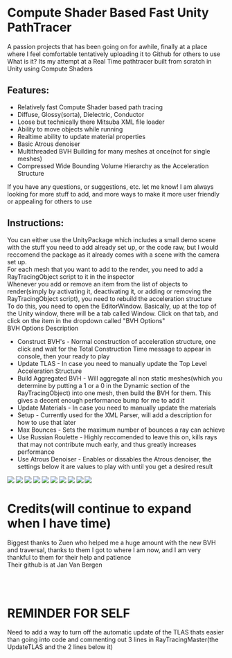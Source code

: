 # Compute Shader Based Fast Unity PathTracer
A passion projects that has been going on for awhile, finally at a place where I feel comfortable tentatively uploading it to Github for others to use
What is it?
Its my attempt at a Real Time pathtracer built from scratch in Unity using Compute Shaders
## Features: 
<ul>
  
<li>Relatively fast Compute Shader based path tracing</li>
<li>Diffuse, Glossy(sorta), Dielectric, Conductor</li>
<li>Loose but technically there Mitsuba XML file loader</li>
<li>Ability to move objects while running</li>
<li>Realtime ability to update material properties</li>
<li>Basic Atrous denoiser</li>
  <li>Multithreaded BVH Building for many meshes at once(not for single meshes)</li>
<li>Compressed Wide Bounding Volume Hierarchy as the Acceleration Structure</li>
</ul>

If you have any questions, or suggestions, etc. let me know! I am always looking for more stuff to add, and more ways to make it more user friendly or appealing for others to use

## Instructions:
You can either use the UnityPackage which includes a small demo scene with the stuff you need to add already set up, or the code raw, but I would reccomend the package as it already comes with a scene with the camera set up.
</br>
For each mesh that you want to add to the render, you need to add a RayTracingObject script to it in the inspector
</br>
Whenever you add or remove an item from the list of objects to render(simply by activating it, deactivating it, or adding or removing the RayTracingObject script), you need to rebuild the acceleration structure
</br>
To do this, you need to open the EditorWindow.  Basically, up at the top of the Unity window, there will be a tab called Window.  Click on that tab, and click on the item in the dropdown called "BVH Options"
</br>
BVH Options Description
<ul>
  <li>Construct BVH's - Normal construction of acceleration structure, one click and wait for the Total Construction Time message to appear in console, then your ready to play</li>
  <li>Update TLAS - In case you need to manually update the Top Level Acceleration Structure</li>
  <li>Build Aggregated BVH - Will aggregate all non static meshes(which you determine by putting a 1 or a 0 in the Dynamic section of the RayTracingObject) into one mesh, then build the BVH for them.  This gives a decent enough performance bump for me to add it</li>
  <li>Update Materials - In case you need to manually update the materials</li>
  <li>Setup - Currently used for the XML Parser, will add a description for how to use that later</li>
  <li>Max Bounces - Sets the maximum number of bounces a ray can achieve</li>
  <li>Use Russian Roulette - Highly reccomended to leave this on, kills rays that may not contribute much early, and thus greatly increases performance</li>
  <li>Use Atrous Denoiser - Enables or dissables the Atrous denoiser, the settings below it are values to play with until you get a desired result</li>
  
  </ul>
  
  

![](/Images/Sponza-Diffuse.png)
![](/Images/Another-Sponza.png)
![](/Images/Bistro-Chair.png)
![](/Images/Bistro-Glasses.png)
![](/Images/Bistro-Inside.png)
![](/Images/Early-Atrous.png)
![](/Images/Early-Mitsuba-Parser.png)
![](/Images/Early-Tests.png)
![](/Images/Lensing-Example.png)
![](/Images/Material-Testing.png)


# Credits(will continue to expand when I have time)
Biggest thanks to Zuen who helped me a huge amount with the new BVH and traversal, thanks to them I got to where I am now, and I am very thankful to them for their help and patience
</br>
Their github is at Jan Van Bergen



</br></br>
# REMINDER FOR SELF
Need to add a way to turn off the automatic update of the TLAS thats easier than going into code and commenting out 3 lines in RayTracingMaster(the UpdateTLAS and the 2 lines below it)
